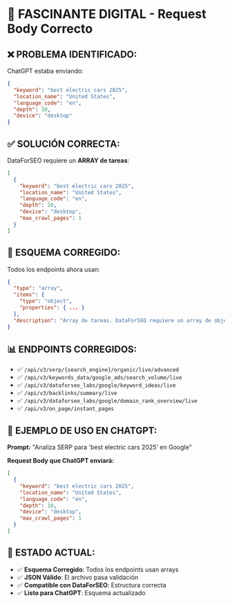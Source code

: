 # 🎯 FASCINANTE DIGITAL - Request Body Correcto

## ❌ **PROBLEMA IDENTIFICADO:**

ChatGPT estaba enviando:
```json
{
  "keyword": "best electric cars 2025",
  "location_name": "United States",
  "language_code": "en",
  "depth": 10,
  "device": "desktop"
}
```

## ✅ **SOLUCIÓN CORRECTA:**

DataForSEO requiere un **ARRAY de tareas**:

```json
[
  {
    "keyword": "best electric cars 2025",
    "location_name": "United States",
    "language_code": "en",
    "depth": 10,
    "device": "desktop",
    "max_crawl_pages": 1
  }
]
```

## 🔧 **ESQUEMA CORREGIDO:**

Todos los endpoints ahora usan:
```json
{
  "type": "array",
  "items": {
    "type": "object",
    "properties": { ... }
  },
  "description": "Array de tareas. DataForSEO requiere un array de objetos."
}
```

## 📊 **ENDPOINTS CORREGIDOS:**

- ✅ `/api/v3/serp/{search_engine}/organic/live/advanced`
- ✅ `/api/v3/keywords_data/google_ads/search_volume/live`
- ✅ `/api/v3/dataforseo_labs/google/keyword_ideas/live`
- ✅ `/api/v3/backlinks/summary/live`
- ✅ `/api/v3/dataforseo_labs/google/domain_rank_overview/live`
- ✅ `/api/v3/on_page/instant_pages`

## 🎯 **EJEMPLO DE USO EN CHATGPT:**

**Prompt:** "Analiza SERP para 'best electric cars 2025' en Google"

**Request Body que ChatGPT enviará:**
```json
[
  {
    "keyword": "best electric cars 2025",
    "location_name": "United States",
    "language_code": "en",
    "depth": 10,
    "device": "desktop",
    "max_crawl_pages": 1
  }
]
```

## 🚀 **ESTADO ACTUAL:**

- ✅ **Esquema Corregido**: Todos los endpoints usan arrays
- ✅ **JSON Válido**: El archivo pasa validación
- ✅ **Compatible con DataForSEO**: Estructura correcta
- ✅ **Listo para ChatGPT**: Esquema actualizado
